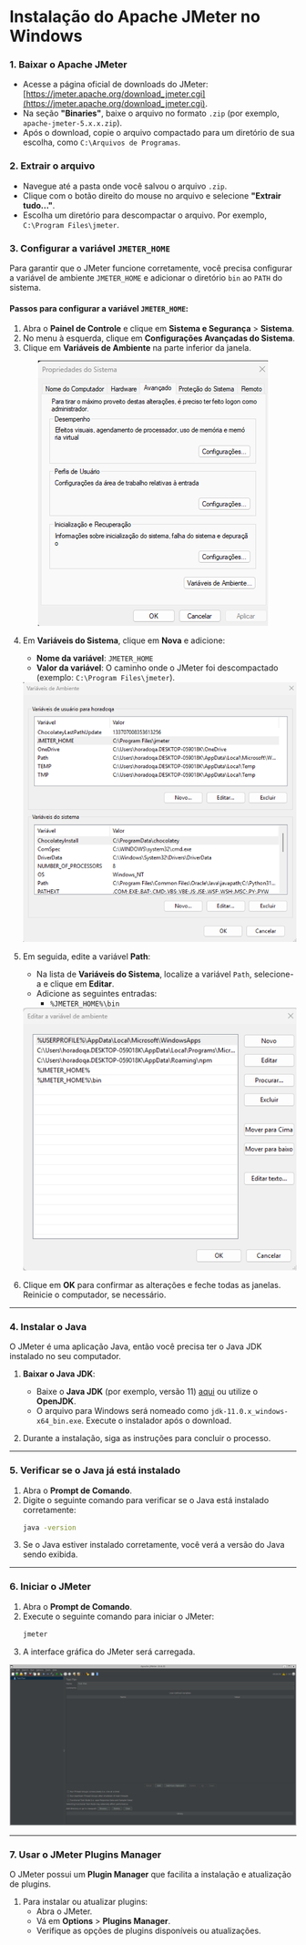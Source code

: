 # **Instalação do Apache JMeter no Windows**

### 1. **Baixar o Apache JMeter**
- Acesse a página oficial de downloads do JMeter: [https://jmeter.apache.org/download_jmeter.cgi](https://jmeter.apache.org/download_jmeter.cgi).
- Na seção **"Binaries"**, baixe o arquivo no formato `.zip` (por exemplo, `apache-jmeter-5.x.x.zip`).
- Após o download, copie o arquivo compactado para um diretório de sua escolha, como `C:\Arquivos de Programas`.

### 2. **Extrair o arquivo**
- Navegue até a pasta onde você salvou o arquivo `.zip`.
- Clique com o botão direito do mouse no arquivo e selecione **"Extrair tudo..."**.
- Escolha um diretório para descompactar o arquivo. Por exemplo, `C:\Program Files\jmeter`.

### 3. **Configurar a variável `JMETER_HOME`**
Para garantir que o JMeter funcione corretamente, você precisa configurar a variável de ambiente `JMETER_HOME` e adicionar o diretório `bin` ao `PATH` do sistema.

#### Passos para configurar a variável `JMETER_HOME`:
1. Abra o **Painel de Controle** e clique em **Sistema e Segurança** > **Sistema**.
2. No menu à esquerda, clique em **Configurações Avançadas do Sistema**.
3. Clique em **Variáveis de Ambiente** na parte inferior da janela.

<div align="center">
   <img src="../images/variaveis.png" alt="JMeter">
</div>

4. Em **Variáveis do Sistema**, clique em **Nova** e adicione:
   - **Nome da variável**: `JMETER_HOME`
   - **Valor da variável**: O caminho onde o JMeter foi descompactado (exemplo: `C:\Program Files\jmeter`).
   
   <div align="center">
      <img src="../images/jmeter_home.png" alt="Configuração JMETER_HOME">
   </div>

5. Em seguida, edite a variável **Path**:
   - Na lista de **Variáveis do Sistema**, localize a variável `Path`, selecione-a e clique em **Editar**.
   - Adicione as seguintes entradas:
     - `%JMETER_HOME%\bin`
   
   <div align="center">
      <img src="../images/path.png" alt="Configuração Path">
   </div>

6. Clique em **OK** para confirmar as alterações e feche todas as janelas. Reinicie o computador, se necessário.

---

### 4. **Instalar o Java**
O JMeter é uma aplicação Java, então você precisa ter o Java JDK instalado no seu computador.

1. **Baixar o Java JDK**: 
   - Baixe o **Java JDK** (por exemplo, versão 11) [aqui](https://www.oracle.com/java/technologies/javase-jdk11-downloads.html) ou utilize o **OpenJDK**.
   - O arquivo para Windows será nomeado como `jdk-11.0.x_windows-x64_bin.exe`. Execute o instalador após o download.

2. Durante a instalação, siga as instruções para concluir o processo.

---

### 5. **Verificar se o Java já está instalado**
1. Abra o **Prompt de Comando**.
2. Digite o seguinte comando para verificar se o Java está instalado corretamente:
   ```cmd
   java -version
   ```
3. Se o Java estiver instalado corretamente, você verá a versão do Java sendo exibida.

---

### 6. **Iniciar o JMeter**
1. Abra o **Prompt de Comando**.
2. Execute o seguinte comando para iniciar o JMeter:
   ```cmd
   jmeter
   ```
3. A interface gráfica do JMeter será carregada.

<div align="center">
   <img src="../images/jmeter.png" alt="JMeter">
</div>

---

### 7. **Usar o JMeter Plugins Manager**
O JMeter possui um **Plugin Manager** que facilita a instalação e atualização de plugins.

1. Para instalar ou atualizar plugins:
   - Abra o JMeter.
   - Vá em **Options** > **Plugins Manager**.
   - Verifique as opções de plugins disponíveis ou atualizações.


